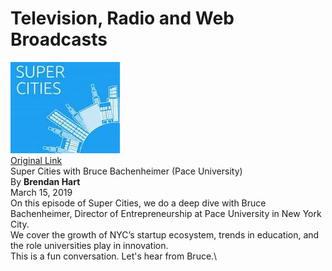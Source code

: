 # Television, Radio and Web Broadcasts

[![Super Cities](images/supercities.jpg)\
Original Link](https://anchor.fm/supercities/episodes/Super-Cities-with-Bruce-Bachenheimer-Pace-University-e3ffh5)\
Super Cities with Bruce Bachenheimer (Pace University)\
By **Brendan Hart**\
March 15, 2019\
On this episode of Super Cities, we do a deep dive with Bruce Bachenheimer, Director of Entrepreneurship at Pace University in New York City.\
We cover the growth of NYC’s startup ecosystem, trends in education, and the role universities play in innovation.\
This is a fun conversation. Let's hear from Bruce.\

